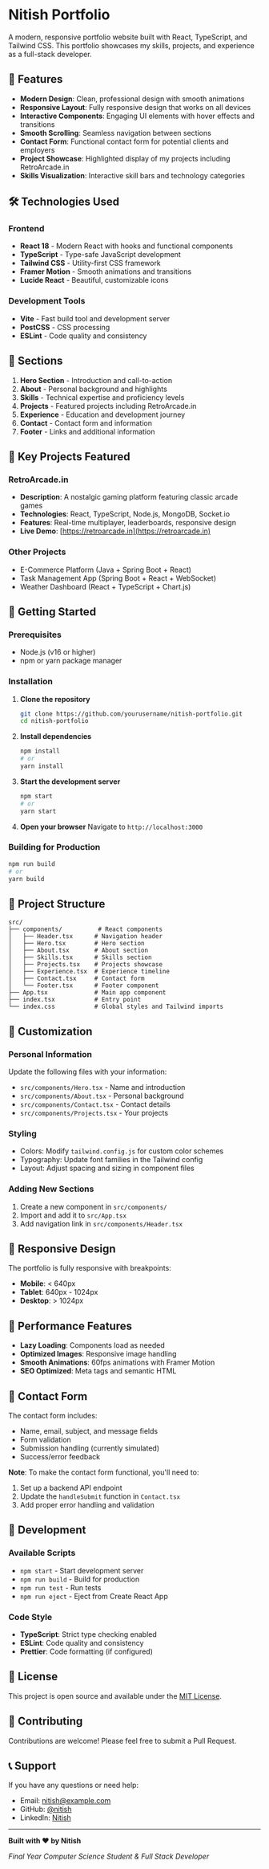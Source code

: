 # Nitish Portfolio

A modern, responsive portfolio website built with React, TypeScript, and Tailwind CSS. This portfolio showcases my skills, projects, and experience as a full-stack developer.

## 🚀 Features

- **Modern Design**: Clean, professional design with smooth animations
- **Responsive Layout**: Fully responsive design that works on all devices
- **Interactive Components**: Engaging UI elements with hover effects and transitions
- **Smooth Scrolling**: Seamless navigation between sections
- **Contact Form**: Functional contact form for potential clients and employers
- **Project Showcase**: Highlighted display of my projects including RetroArcade.in
- **Skills Visualization**: Interactive skill bars and technology categories

## 🛠️ Technologies Used

### Frontend
- **React 18** - Modern React with hooks and functional components
- **TypeScript** - Type-safe JavaScript development
- **Tailwind CSS** - Utility-first CSS framework
- **Framer Motion** - Smooth animations and transitions
- **Lucide React** - Beautiful, customizable icons

### Development Tools
- **Vite** - Fast build tool and development server
- **PostCSS** - CSS processing
- **ESLint** - Code quality and consistency

## 📱 Sections

1. **Hero Section** - Introduction and call-to-action
2. **About** - Personal background and highlights
3. **Skills** - Technical expertise and proficiency levels
4. **Projects** - Featured projects including RetroArcade.in
5. **Experience** - Education and development journey
6. **Contact** - Contact form and information
7. **Footer** - Links and additional information

## 🎯 Key Projects Featured

### RetroArcade.in
- **Description**: A nostalgic gaming platform featuring classic arcade games
- **Technologies**: React, TypeScript, Node.js, MongoDB, Socket.io
- **Features**: Real-time multiplayer, leaderboards, responsive design
- **Live Demo**: [https://retroarcade.in](https://retroarcade.in)

### Other Projects
- E-Commerce Platform (Java + Spring Boot + React)
- Task Management App (Spring Boot + React + WebSocket)
- Weather Dashboard (React + TypeScript + Chart.js)

## 🚀 Getting Started

### Prerequisites
- Node.js (v16 or higher)
- npm or yarn package manager

### Installation

1. **Clone the repository**
   ```bash
   git clone https://github.com/yourusername/nitish-portfolio.git
   cd nitish-portfolio
   ```

2. **Install dependencies**
   ```bash
   npm install
   # or
   yarn install
   ```

3. **Start the development server**
   ```bash
   npm start
   # or
   yarn start
   ```

4. **Open your browser**
   Navigate to `http://localhost:3000`

### Building for Production

```bash
npm run build
# or
yarn build
```

## 📁 Project Structure

```
src/
├── components/          # React components
│   ├── Header.tsx      # Navigation header
│   ├── Hero.tsx        # Hero section
│   ├── About.tsx       # About section
│   ├── Skills.tsx      # Skills section
│   ├── Projects.tsx    # Projects showcase
│   ├── Experience.tsx  # Experience timeline
│   ├── Contact.tsx     # Contact form
│   └── Footer.tsx      # Footer component
├── App.tsx             # Main app component
├── index.tsx           # Entry point
└── index.css           # Global styles and Tailwind imports
```

## 🎨 Customization

### Personal Information
Update the following files with your information:
- `src/components/Hero.tsx` - Name and introduction
- `src/components/About.tsx` - Personal background
- `src/components/Contact.tsx` - Contact details
- `src/components/Projects.tsx` - Your projects

### Styling
- Colors: Modify `tailwind.config.js` for custom color schemes
- Typography: Update font families in the Tailwind config
- Layout: Adjust spacing and sizing in component files

### Adding New Sections
1. Create a new component in `src/components/`
2. Import and add it to `src/App.tsx`
3. Add navigation link in `src/components/Header.tsx`

## 📱 Responsive Design

The portfolio is fully responsive with breakpoints:
- **Mobile**: < 640px
- **Tablet**: 640px - 1024px
- **Desktop**: > 1024px

## 🌟 Performance Features

- **Lazy Loading**: Components load as needed
- **Optimized Images**: Responsive image handling
- **Smooth Animations**: 60fps animations with Framer Motion
- **SEO Optimized**: Meta tags and semantic HTML

## 📧 Contact Form

The contact form includes:
- Name, email, subject, and message fields
- Form validation
- Submission handling (currently simulated)
- Success/error feedback

**Note**: To make the contact form functional, you'll need to:
1. Set up a backend API endpoint
2. Update the `handleSubmit` function in `Contact.tsx`
3. Add proper error handling and validation

## 🔧 Development

### Available Scripts

- `npm start` - Start development server
- `npm run build` - Build for production
- `npm run test` - Run tests
- `npm run eject` - Eject from Create React App

### Code Style

- **TypeScript**: Strict type checking enabled
- **ESLint**: Code quality and consistency
- **Prettier**: Code formatting (if configured)

## 📄 License

This project is open source and available under the [MIT License](LICENSE).

## 🤝 Contributing

Contributions are welcome! Please feel free to submit a Pull Request.

## 📞 Support

If you have any questions or need help:
- Email: nitish@example.com
- GitHub: [@nitish](https://github.com/nitish)
- LinkedIn: [Nitish](https://linkedin.com/in/nitish)

---

**Built with ❤️ by Nitish**

*Final Year Computer Science Student & Full Stack Developer*
